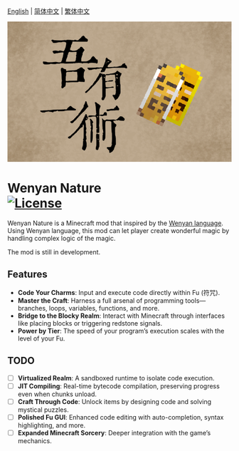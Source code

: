 [English](README.md) | [简体中文](README.zh_CHS.md) | [繁体中文](README.zh_CHT.md)

<p><img src="./title.png" alt="Logo" width="720"></p>

<h1>Wenyan Nature  <br>
	<a href="https://github.com/gyxx-xc/WenyanNature/blob/master/LICENSE"><img src="https://img.shields.io/github/license/gyxx-xc/WenyanNature?style=flat&color=900c3f" alt="License"></a>
</h1>

Wenyan Nature is a Minecraft mod that inspired by the [Wenyan language](https://github.com/wenyan-lang/wenyan).
Using Wenyan language, this mod can let player create wonderful magic by handling complex logic of the magic.

The mod is still in development.

## Features

- **Code Your Charms**: Input and execute code directly within Fu (符咒).
- **Master the Craft**: Harness a full arsenal of programming tools—branches, loops, variables, functions, and more.
- **Bridge to the Blocky Realm**: Interact with Minecraft through interfaces like placing blocks or triggering redstone signals.
- **Power by Tier**: The speed of your program’s execution scales with the level of your Fu.

## TODO

- [ ]  **Virtualized Realm**: A sandboxed runtime to isolate code execution.
- [ ]  **JIT Compiling**: Real-time bytecode compilation, preserving progress even when chunks unload.
- [ ]  **Craft Through Code**: Unlock items by designing code and solving mystical puzzles.
- [ ]  **Polished Fu GUI**: Enhanced code editing with auto-completion, syntax highlighting, and more.
- [ ]  **Expanded Minecraft Sorcery**: Deeper integration with the game’s mechanics.
